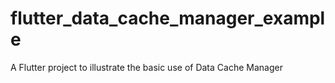 # flutter_data_cache_manager_example

A Flutter project to illustrate the basic use of Data Cache Manager